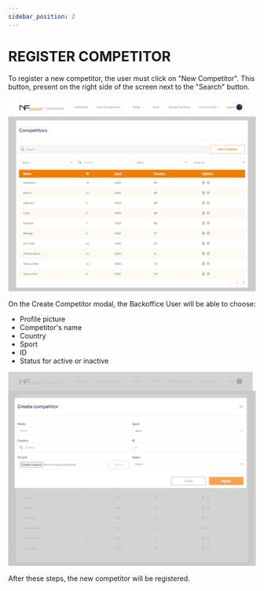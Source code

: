 ```yaml
---
sidebar_position: 2
---
```


# REGISTER COMPETITOR

To register a new competitor, the user must click on "New Competitor". This button, present on the right side of the screen next to the "Search" button.

![1](/img/printcompetidor.png)

On the Create Competitor modal, the Backoffice User will be able to choose:

- Profile picture
- Competitor's name
- Country
- Sport
- ID
- Status for active or inactive

![1](/img/criarcompetidor.png)

After these steps, the new competitor will be registered.